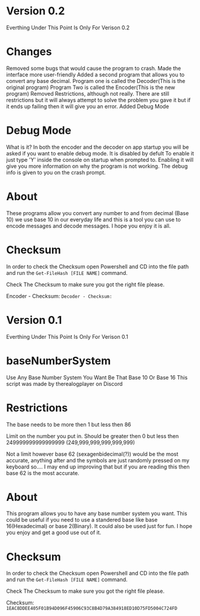 # Version 0.2
Everthing Under This Point Is Only For Verison 0.2

# Changes
Removed some bugs that would cause the program to crash. 
Made the interface more user-friendly
Added a second program that allows you to convert any base decimal.
Program one is called the Decoder(This is the original program)
Program Two is called the Encoder(This is the new program)
Removed Restrictions, although not really. There are still restrictions but it will always attempt to solve the problem you gave it but if it ends up failing then it will give you an error.
Added Debug Mode

# Debug Mode
What is it? 
In both the encoder and the decoder on app startup you will be asked if you want to enable debug mode. 
It is disabled by defult
To enable it just type 'Y' inside the console on startup when prompted to.
Enabling it will give you more information on why the program is not working.
The debug info is given to you on the crash prompt.

# About
These programs allow you convert any number to and from decimal (Base 10) we use base 10 in our everyday life and this is a tool you can use to encode messages and decode messages. I hope you enjoy it is all. 

# Checksum
In order to check the Checksum open Powershell and CD into the file path and run the `Get-FileHash [FILE NAME]` command.

Check The Checksum to make sure you got the right file please.

Encoder - Checksum: ``
Decoder - Checksum: ``



# Version 0.1
Everthing Under This Point Is Only For Verison 0.1

# baseNumberSystem
Use Any Base Number System You Want Be That Base 10 Or Base 16
This script was made by therealogplayer on Discord

# Restrictions
The base needs to be more then 1 but less then 86

Limit on the number you put in. Should be greater then 0 but less then 249999999999999999 (249,999,999,999,999,999)

Not a limit however base 62 (sexagenbidecimal(?)) would be the most accurate, anything after and the symbols are just randomly pressed on my keyboard so.... I may end up improving that but if you are reading this then base 62 is the most accurate. 


# About
This program allows you to have any base number system you want. This could be useful if you need to use a standered base like base 16(Hexadecimal) or base 2(Binary). It could also be used just for fun. I hope you enjoy and get a good use out of it.

# Checksum
In order to check the Checksum open Powershell and CD into the file path and run the `Get-FileHash [FILE NAME]` command.

Check The Checksum to make sure you got the right file please.

Checksum: `1EAC8DDEE405F01B94D096F45906C93C8B4D79A384918ED10D75FD5004C724FD`
